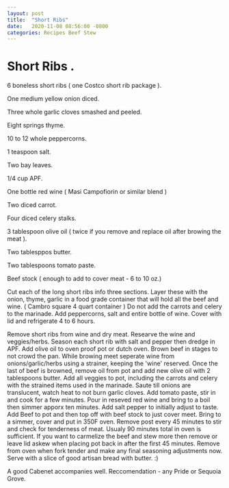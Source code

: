 ```yaml
---
layout: post
title:  "Short Ribs"
date:   2020-11-08 08:56:00 -0800
categories: Recipes Beef Stew
---
```


# Short Ribs .

 6 boneless short ribs ( one Costco short rib package ).

One medium yellow onion diced.

Three whole garlic cloves smashed and peeled.

Eight springs thyme.

10 to 12 whole peppercorns.

1 teaspoon salt.

Two bay leaves.

1/4 cup APF.

One bottle red wine ( Masi Campofiorin or similar blend )

Two diced carrot.

Four diced celery stalks.

3 tablespoon olive oil ( twice if you remove and replace oil after browing the meat ).

Two tablesppos butter.

Two tablespoons tomato paste.

Beef stock ( enough to add to cover meat - 6 to 10 oz.)


Cut each of the long short ribs info three sections. Layer these with the onion, thyme, garlic in a food grade container that will hold all the beef and wine. ( Cambro square 4 quart container ) Do not add the carrots and celery to the marinade.  Add peppercorns, salt and entire bottle of wine.  Cover with lid and refrigerate 4 to 6 hours.  

Remove short ribs from wine and dry meat.  Researve the wine and veggies/herbs. Season each short rib with salt and pepper then dredge in APF.  Add olive oil to oven proof pot or dutch oven. Brown beef in stages to not crowd the pan.  While browing meet seperate wine from onions/garlic/herbs using a strainer,  keeping the 'wine' reserved.  Once the last of beef is browned, remove oil from pot and add new olive oil with 2 tablespoons butter.  Add all veggies to pot, including the carrots and celery with the strained items used in the marinade. Saute till onions are translucent, watch heat to not burn garlic cloves.  Add tomato paste, stir in and cook for a few minutes. Pour in reseved red wine and bring to a boil then simmer apporx ten minutes.  Add salt pepper to initially adjust to taste.  Add Beef to pot and then top off with beef stock to just cover meet.  Bring to a simmer, cover and put in 350F oven.  Remove post every 45 minutes to stir and check for tenderness of meat.  Usualy 90 minutes total in oven is sufficient.  If you want to carmelize the beef and stew more then remove or leave lid askew when placing pot back in after the first 45 minutes.  Remove from oven when fork tender and make any final seasoning adjustments now. Serve with a slice of good artisan bread with butter. :) 

A good Cabenet accompanies well. Reccomendation - any Pride or Sequoia Grove.




[github-pages]: https://pages.github.com/
[jekyll-gh]:   https://github.com/jekyll/jekyll
